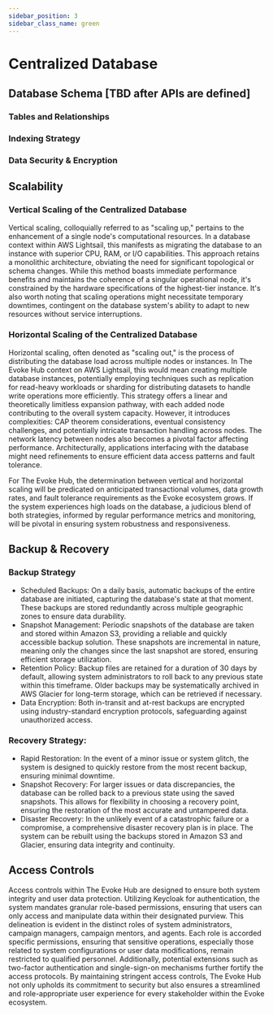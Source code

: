 ```yaml
---
sidebar_position: 3
sidebar_class_name: green
---
```


# Centralized Database

## Database Schema [TBD after APIs are defined]
### Tables and Relationships
### Indexing Strategy
### Data Security & Encryption

## Scalability

### Vertical Scaling of the Centralized Database
Vertical scaling, colloquially referred to as "scaling up," pertains to the enhancement of a single node's computational resources. In a database context within AWS Lightsail, this manifests as migrating the database to an instance with superior CPU, RAM, or I/O capabilities. This approach retains a monolithic architecture, obviating the need for significant topological or schema changes. While this method boasts immediate performance benefits and maintains the coherence of a singular operational node, it's constrained by the hardware specifications of the highest-tier instance. It's also worth noting that scaling operations might necessitate temporary downtimes, contingent on the database system's ability to adapt to new resources without service interruptions.

### Horizontal Scaling of the Centralized Database
Horizontal scaling, often denoted as "scaling out," is the process of distributing the database load across multiple nodes or instances. In The Evoke Hub context on AWS Lightsail, this would mean creating multiple database instances, potentially employing techniques such as replication for read-heavy workloads or sharding for distributing datasets to handle write operations more efficiently. This strategy offers a linear and theoretically limitless expansion pathway, with each added node contributing to the overall system capacity. However, it introduces complexities: CAP theorem considerations, eventual consistency challenges, and potentially intricate transaction handling across nodes. The network latency between nodes also becomes a pivotal factor affecting performance. Architecturally, applications interfacing with the database might need refinements to ensure efficient data access patterns and fault tolerance.

For The Evoke Hub, the determination between vertical and horizontal scaling will be predicated on anticipated transactional volumes, data growth rates, and fault tolerance requirements as the Evoke ecosystem grows. If the system experiences high loads on the database, a judicious blend of both strategies, informed by regular performance metrics and monitoring, will be pivotal in ensuring system robustness and responsiveness.

## Backup & Recovery

### Backup Strategy
- Scheduled Backups: On a daily basis, automatic backups of the entire database are initiated, capturing the database's state at that moment. These backups are stored redundantly across multiple geographic zones to ensure data durability.
- Snapshot Management: Periodic snapshots of the database are taken and stored within Amazon S3, providing a reliable and quickly accessible backup solution. These snapshots are incremental in nature, meaning only the changes since the last snapshot are stored, ensuring efficient storage utilization.
- Retention Policy: Backup files are retained for a duration of 30 days by default, allowing system administrators to roll back to any previous state within this timeframe. Older backups may be systematically archived in AWS Glacier for long-term storage, which can be retrieved if necessary.
- Data Encryption: Both in-transit and at-rest backups are encrypted using industry-standard encryption protocols, safeguarding against unauthorized access.

### Recovery Strategy:
- Rapid Restoration: In the event of a minor issue or system glitch, the system is designed to quickly restore from the most recent backup, ensuring minimal downtime.
- Snapshot Recovery: For larger issues or data discrepancies, the database can be rolled back to a previous state using the saved snapshots. This allows for flexibility in choosing a recovery point, ensuring the restoration of the most accurate and untampered data.
- Disaster Recovery: In the unlikely event of a catastrophic failure or a compromise, a comprehensive disaster recovery plan is in place. The system can be rebuilt using the backups stored in Amazon S3 and Glacier, ensuring data integrity and continuity.

## Access Controls
Access controls within The Evoke Hub are designed to ensure both system integrity and user data protection. Utilizing Keycloak for authentication, the system mandates granular role-based permissions, ensuring that users can only access and manipulate data within their designated purview. This delineation is evident in the distinct roles of system administrators, campaign managers, campaign mentors, and agents. Each role is accorded specific permissions, ensuring that sensitive operations, especially those related to system configurations or user data modifications, remain restricted to qualified personnel. Additionally, potential extensions such as two-factor authentication and single-sign-on mechanisms further fortify the access protocols. By maintaining stringent access controls, The Evoke Hub not only upholds its commitment to security but also ensures a streamlined and role-appropriate user experience for every stakeholder within the Evoke ecosystem.
